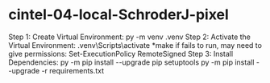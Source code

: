 # cintel-04-local-SchroderJ-pixel
Step 1: Create Virtual Environment: 
    py -m venv .venv
Step 2: Activate the Virtual Environment: 
    .venv\Scripts\activate
    *make if fails to run, may need to give permissions: 
        Set-ExecutionPolicy RemoteSigned
Step 3: Install Dependencies: 
    py -m pip install --upgrade pip setuptools
    py -m pip install --upgrade -r requirements.txt
